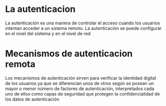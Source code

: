 # La autenticacion 
La autenticación es una manera de controlar el acceso cuando los usuarios intentan acceder a un sistema remoto.
La autenticación se puede configurar en el nivel del sistema y en el nivel de red

# Mecanismos de autenticacion remota

Los mecanismos de autenticación sirven para verificar la identidad digital de los usuarios ya que se diferencian unos de otros según se posean
un mayor o menor número de factores de autenticación, interpretados cada uno de ellos como capas de seguridad que protegen la confidencialidad de los datos de autenticación
